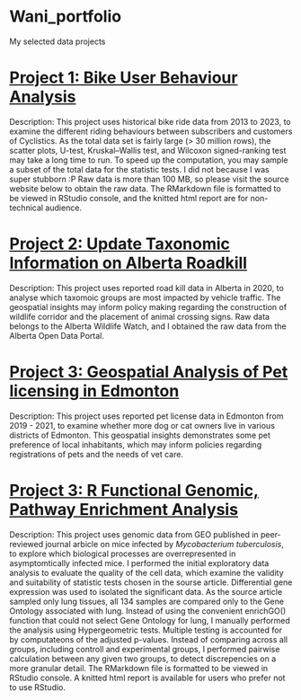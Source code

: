 # Wani_portfolio
 My selected data projects

# [Project 1: Bike User Behaviour Analysis](https://github.com/Wani2Y/Bike-user-behaviour-analysis-R)
Description: This project uses historical bike ride data from 2013 to 2023, to examine the different riding behaviours between subscribers and customers of Cyclistics.
As the total data set is fairly large (> 30 million rows), the scatter plots, U-test, Kruskal–Wallis test, and Wilcoxon signed-ranking test may take a long time to run. To speed up the computation, you may sample a subset of the total data for the statistic tests. I did not because I was super stubborn :P
Raw data is more than 100 MB, so please visit the source website below to obtain the raw data.
The RMarkdown file is formatted to be viewed in RStudio console, and the knitted html report are for non-technical audience.

# [Project 2: Update Taxonomic Information on Alberta Roadkill](https://github.com/Wani2Y/Bike-user-behaviour-analysis-R)
Description: This project uses reported road kill data in Alberta in 2020, to analyse which taxomoic groups are most impacted by vehicle traffic. The geospatial insights may inform policy making regarding the construction of wildlife corridor and the placement of animal crossing signs. Raw data belongs to the Alberta Wildlife Watch, and I obtained the raw data from the Alberta Open Data Portal.

# [Project 3: Geospatial Analysis of Pet licensing in Edmonton](https://github.com/Wani2Y/Edmonton-pet-license-distribution-R/tree/main)
Description: This project uses reported pet license data in Edmonton from 2019 - 2021, to examine whether more dog or cat owners live in various districts of Edmonton. This geospatial insights demonstrates some pet preference of local inhabitants, which may inform policies regarding registrations of pets and the needs of vet care.

# [Project 3: R Functional Genomic, Pathway Enrichment Analysis](https://github.com/Wani2Y/microarray-Gene_Ontology-R)
Description: This project uses genomic data from GEO published in peer-reviewed journal arbicle on mice infected by *Mycobacterium tuberculosis*, to explore which biological processes are overrepresented in asymptomtically infected mice.
I performed the initial exploratory data analysis to evaluate the quality of the cell data, which examine the validity and suitability of statistic tests chosen in the sourse article. Differential gene expression was used to isolated the significant data. As the source article sampled only lung tissues, all 134 samples are compared only to the Gene Ontology associated with lung. Instead of using the convenient enrichGO() function that could not select Gene Ontology for lung, I manually performed the analysis using Hypergeometric tests. Multiple testing is accounted for by computateons of the adjusted p-values. Instead of comparing across all groups, including controll and experimental groups, I performed pairwise calculation between any given two groups, to detect discrepencies on a more granular detail.
The RMarkdown file is formatted to be viewed in RStudio console. A knitted html report is available for users who prefer not to use RStudio.
